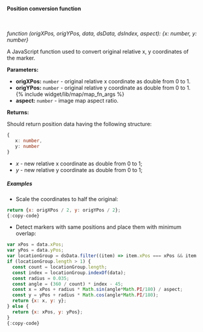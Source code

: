 #### Position conversion function

<div class="divider"></div>
<br/>

*function (origXPos, origYPos, data, dsData, dsIndex, aspect): {x: number, y: number}*

A JavaScript function used to convert original relative x, y coordinates of the marker.

**Parameters:**

<ul>
  <li><b>origXPos:</b> <code>number</code> - original relative x coordinate as double from 0 to 1.</li>
  <li><b>origYPos:</b> <code>number</code> - original relative y coordinate as double from 0 to 1.</li>
  {% include widget/lib/map/map_fn_args %}
  <li><b>aspect:</b> <code>number</code> - image map aspect ratio.</li>
</ul>

**Returns:**

Should return position data having the following structure:

```typescript
{ 
   x: number,
   y: number
}
```

- *x* - new relative x coordinate as double from 0 to 1;
- *y* - new relative y coordinate as double from 0 to 1;

<div class="divider"></div>

##### Examples

* Scale the coordinates to half the original:

```javascript
return {x: origXPos / 2, y: origYPos / 2};
{:copy-code}
```

* Detect markers with same positions and place them with minimum overlap:

```javascript
var xPos = data.xPos;
var yPos = data.yPos;
var locationGroup = dsData.filter((item) => item.xPos === xPos && item.yPos === yPos);
if (locationGroup.length > 1) {
  const count = locationGroup.length;
  const index = locationGroup.indexOf(data);
  const radius = 0.035;
  const angle = (360 / count) * index - 45;
  const x = xPos + radius * Math.sin(angle*Math.PI/180) / aspect;
  const y = yPos + radius * Math.cos(angle*Math.PI/180);
  return {x: x, y: y};
} else {
  return {x: xPos, y: yPos};
}
{:copy-code}
```

<br>
<br>
